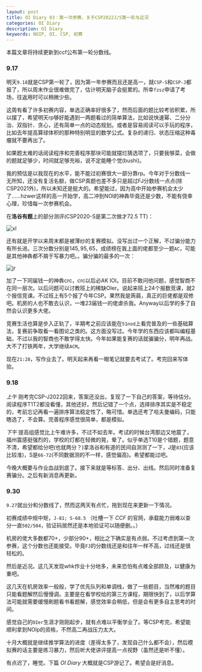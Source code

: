 ```yaml
---
layout: post
title: OI Diary 03：第一次参赛，关于CSP2022J/S第一轮与近况
categories: OI Diary
description: OI Diary
keywords: NOIP, OI, CSP, 初赛
---
```


本篇文章将持续更新到ccf公布第一轮分数线。

### 9.17

明天`9.18`就是CSP第一轮了，因为第一年参赛而且还是高一，就`CSP-S`和`CSP-J`都报了，所以周末作业很难做完了，估计明天脑子会挺累的。所幸`fzsz`申请了考场，往返用时可以稍微少些。

这周有看了许多初赛内容，单选正确率好很多了，然而后面的题比较考验积累，所以摆了，希望明天rp够好能遇到一两题看过的简单算法，比如说快速幂、二分分治、双指针、贪心，还有简单一点的动态规划。或者是容易阅读可以手玩的程序，比如去年提高算球体积的那种特别明显的数学公式。复杂的递归、状态压缩这种毒瘤就不要再出了。

如果题太难的话阅读程序和完善程序那块可能就摆烂猜选项了，只要我够菜，会做的题就足够少，时间就足够充裕，说不定能睡个觉(bushi)。

我的预估是以我现在的水平，能不能过初赛很大一部分靠rp。今年对于分数线一无所知，还没有复活名额，做CSP真题也差不多只是超过FJ分数线一点点(除CSP2021外)，所以未知还是挺大的。希望能过，因为高中开始参赛机会太少了......hzwer这样的高一开始学，高二冲到NOI的神犇毕竟还是少数，不能有侥幸心理，珍惜每一次参赛机会。

在**洛谷有题**上的部分测评(CSP2020-S是第二次做才72.5 TT)：

![xl](https://s2.loli.net/2022/09/17/dC4vV6o7sgYLTBS.png)

还有就是开学以来周末都是被薄纱的复赛模拟。没写出过一个正解，不过骗分能力有所长进。三次分数分别是$145, 95, 65$，成绩榜在我上面的佬都至少一题`AC`，可能是其他神犇都不屑于写暴力吧。。骗分骗的最多的一次：

![jr](https://s2.loli.net/2022/09/17/eM5C2GxImPnfgrs.png)

加了一下同届钱一的神犇crc，crc以后必AK IOI。目前不敢问他问题，感觉智商不在同一层次。以后问题可以讨教班上的稀缺OIer。说起来班上24个报数竞课，就2个报信竞课。不过班上有5个报了今年CSP。果然我是蒟蒻，真正的巨佬都是双修吧。机房的人也不敢去认识，一堆23届钱一的佬虐杀我。Anyway以后学的多了自然会认识更多大佬。

竞赛生活也算是步入正轨了，半期考之前应该能在`51nod`上看完普及的一些基础算法，复赛前争取看一看图论之类的。这方面没写过。今年学的东西应该都叫编程基础，不过以我的智商也不敢学得太快。今年如果能复赛的话就骗骗分，明年再战。大不了打铁两年，大学继续`ACM`。

现在`21:28`，写作业去了。明天起来再看一眼笔记就要去考试了。考完回来写体验。

### 9.18

*上午* 刚考完CSP-J2022回来，答案还没出，复现了一下自己的答案，等待估分。阅读程序T1T2都没看懂，其他还好。然后记错了一个点，选择排序其实是不稳定的，考前忘记再看一遍排序算法稳定性了，略可惜。单选还考了哈夫曼编码，只能瞎选了，不会算。完善程序感觉很简单，都是模拟。

*下午* 提高组感觉比上午难许多，不过不如去年。考试的时候台湾那边又地震了，福州震感挺强烈的，学校的灯都在轻微的晃，晕了。似乎单选T10是个错题，题意不清，希望都给分吧(也就两分？)拿洛谷和有道的民间自测测了一下，J是`83`(应该比较准)，S是`66-72`(不同数据测的不一样，感觉偏高)。希望都能过吧。

今晚大概要与作业血战到底了。接下来就是等标答、出分、出线。然后同时准备复赛骗分。之后有新消息再更新。

### 9.30

`9.27`就出分和分数线了，然而这两天有点忙，拖到现在来更新一下情况。

初赛成绩中规中矩，`J-81; S-68.5` （吐槽一下 $CCF$ 的官网，承载能力弱难以查分一直`502/504`，验证码居然还是本地验证可以随便删。。）

机房的佬大多数都70+，少部分90+，相比之下确实是有点弱。不过考虑到第一次参赛，这个分数也还能接受。毕竟`FJ`的分数线还是和往年一样不高，过线还是很轻松的。

然后是近况。这几天发现whk作业十分地多，未来恐怕有点难全部顾及，以健康为重吧。

这几天在机房效率一般般，学了优先队列和单调栈，做了一些题目，当然难的题目只能看题解然后慢慢调。主要是在看学校给的第三方课程，期限快到了，以后学算法可能就需要缓慢刷题看书看题解，感觉效率会稍低，但是会有更多自主思考的时间。

感觉自己的`OIer`生涯才刚刚起步，就有点难以平衡学业了。等CSP考完，希望能顺利拿到NOIp的资格，不然高二再战压力太大。

十月大概就是继续推学算法的进度（差得太多了，发现自己什么都不会），然后模拟赛的话主要是练习暴力，然后听大佬讲评提高一点视野（虽然还是听不懂）。

有点迟了，睡觉。下篇 $OI\ Diary$ 大概就是CSP游记了。希望会是好消息。